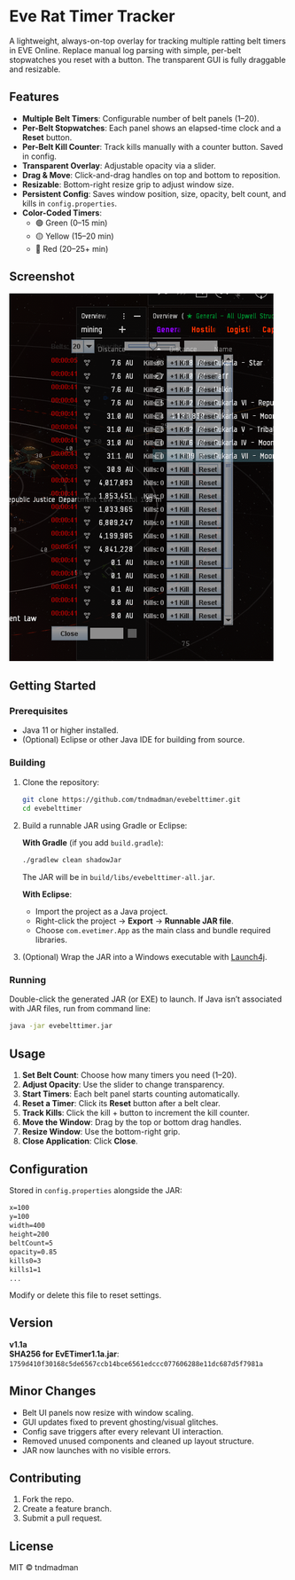 # Eve Rat Timer Tracker

A lightweight, always-on-top overlay for tracking multiple ratting belt timers in EVE Online. Replace manual log parsing with simple, per-belt stopwatches you reset with a button. The transparent GUI is fully draggable and resizable.

## Features

- **Multiple Belt Timers**: Configurable number of belt panels (1–20).
- **Per-Belt Stopwatches**: Each panel shows an elapsed-time clock and a **Reset** button.
- **Per-Belt Kill Counter**: Track kills manually with a counter button. Saved in config.
- **Transparent Overlay**: Adjustable opacity via a slider.
- **Drag & Move**: Click-and-drag handles on top and bottom to reposition.
- **Resizable**: Bottom-right resize grip to adjust window size.
- **Persistent Config**: Saves window position, size, opacity, belt count, and kills in `config.properties`.
- **Color-Coded Timers**:
  - 🟢 Green (0–15 min)
  - 🟡 Yellow (15–20 min)
  - 🔴 Red (20–25+ min)

## Screenshot

![Sample Screenshot](sample.PNG)

## Getting Started

### Prerequisites
- Java 11 or higher installed.
- (Optional) Eclipse or other Java IDE for building from source.

### Building

1. Clone the repository:
   ```bash
   git clone https://github.com/tndmadman/evebelttimer.git
   cd evebelttimer
   ```

2. Build a runnable JAR using Gradle or Eclipse:

   **With Gradle** (if you add `build.gradle`):
   ```bash
   ./gradlew clean shadowJar
   ```
   The JAR will be in `build/libs/evebelttimer-all.jar`.

   **With Eclipse**:
   - Import the project as a Java project.
   - Right-click the project → **Export** → **Runnable JAR file**.
   - Choose `com.evetimer.App` as the main class and bundle required libraries.

3. (Optional) Wrap the JAR into a Windows executable with [Launch4j](https://launch4j.sourceforge.net/).

### Running

Double-click the generated JAR (or EXE) to launch. If Java isn’t associated with JAR files, run from command line:
```bash
java -jar evebelttimer.jar
```

## Usage

1. **Set Belt Count**: Choose how many timers you need (1–20).
2. **Adjust Opacity**: Use the slider to change transparency.
3. **Start Timers**: Each belt panel starts counting automatically.
4. **Reset a Timer**: Click its **Reset** button after a belt clear.
5. **Track Kills**: Click the kill + button to increment the kill counter.
6. **Move the Window**: Drag by the top or bottom drag handles.
7. **Resize Window**: Use the bottom-right grip.
8. **Close Application**: Click **Close**.

## Configuration

Stored in `config.properties` alongside the JAR:
```properties
x=100
y=100
width=400
height=200
beltCount=5
opacity=0.85
kills0=3
kills1=1
...
```

Modify or delete this file to reset settings.

## Version

**v1.1a**  
**SHA256 for EvETimer1.1a.jar**:  
`1759d410f30168c5de6567ccb14bce6561edccc077606288e11dc687d5f7981a`

## Minor Changes

- Belt UI panels now resize with window scaling.
- GUI updates fixed to prevent ghosting/visual glitches.
- Config save triggers after every relevant UI interaction.
- Removed unused components and cleaned up layout structure.
- JAR now launches with no visible errors.

## Contributing

1. Fork the repo.
2. Create a feature branch.
3. Submit a pull request.

## License

MIT © tndmadman
